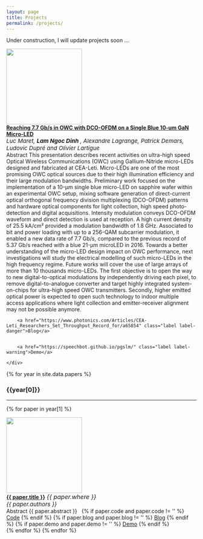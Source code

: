 ```yaml
---
layout: page
title: Projects
permalink: /projects/
---
```

Under construction, I will update projects soon ...
<div class="row">
    <div class="paper-img">
      <img src="/fastblog/images/pol_iter.PNG" class="thumbnail" width="200" height="200" />
    </div>
    <div class="paper-text">
      <a href="https://www.owcconference.com/paper/reaching-7-7-gb-s-in-owc-with-dco-ofdm-on-a-single-blue-10-%C2%B5m-gan-micro-led/"><b>Reaching 7.7 Gb/s in OWC with DCO-OFDM on a Single Blue 10-um GaN Micro-LED
</b></a> <span style="font-size:16px;"><i></i></span><br /> 
      <span style="font-size:15px;"><i>Luc Maret, <b> Lam Ngoc Dinh </b>, Alexandre Lagrange, Patrick Demars, Ludovic Dupré and Olivier Lartigue
</i></span> <br /> 
      <a class="label label-info"> Abstract <span class="abstract">This presentation describes recent activities on ultra-high speed Optical Wireless Communications (OWC) using Gallium-Nitride micro-LEDs 
      designed and fabricated at CEA-Leti. Micro-LEDs are one of the most promising OWC optical sources due to their high illumination efficiency 
      and their large modulation bandwidths. Preliminary work focused on the implementation of a 10-µm single blue micro-LED on sapphire wafer within 
      an experimental OWC setup, mixing software generation of direct-current optical orthogonal frequency division multiplexing (DCO-OFDM) patterns 
      and hardware optical components for light collection, high speed photo-detection and digital acquisitions. Intensity modulation conveys 
      DCO-OFDM waveform and direct detection is used at reception. A high current density of 25.5 kA/cm² provided a modulation bandwidth of 1.8 GHz. 
      Associated to bit and power loading with up to a 256-QAM subcarrier modulation, it enabled a new data rate of 7.7 Gb/s, compared to the previous 
      record of 5.37 Gb/s reached with a blue 21-µm microLED in 2016. Towards a better understanding of the micro-LED design impact on OWC performance, 
      next investigations will study the electrical modelling of such micro-LEDs in the high frequency regime. Future works will cover the use of large 
      arrays of more than 10 thousands micro-LEDs. The first objective is to open the way to new digital-to-optical modulations by independently driving 
      each pixel, to remove digital-to-analogue converter and target highly integrated system-on-chips for ultra-high speed OWC transmitters. Secondly, 
      higher emitted optical power is expected to open such technology to indoor multiple access applications where light collection and emitter-receiver 
      alignment may not be possible anymore.
</span> </a> &nbsp; 
      
      
        <a href="https://www.photonics.com/Articles/CEA-Leti_Researchers_Set_Throughput_Record_for/a65854" class="label label-danger">Blog</a> 
      
      
        <a href="https://speechbot.github.io/pgslm/" class="label label-warning">Demo</a>
      
    </div>
  </div>

{% for year in site.data.papers %}
### {{year[0]}}
--------------
{% for paper in year[1] %}
  <div class="row">
    <div class="paper-img">
      <img src="{{ paper.img }}" class="thumbnail" width="200" height="200" />
    </div>
    <div class="paper-text">
      <a href="{{ paper.link }}"><b>{{ paper.title }}</b></a> <span style="font-size:16px;"><i>{{ paper.where }}</i></span><br> 
      <span style="font-size:15px;"><i>{{ paper.authors }}</i></span> <br> 
      <a class="label label-info"> Abstract <span class="abstract">{{ paper.abstract }}</span> </a> &nbsp; 
      {% if paper.code and paper.code != '' %}
        <a href="{{ paper.code }}" class="label label-success">Code</a>
      {% endif %}
      {% if paper.blog and paper.blog != '' %}
        <a href="{{ paper.blog }}" class="label label-danger">Blog</a> 
      {% endif %}
      {% if paper.demo and paper.demo != '' %}
        <a href="{{ paper.demo }}" class="label label-warning">Demo</a>
      {% endif %}
    </div>
  </div>
{% endfor %}
{% endfor %}

